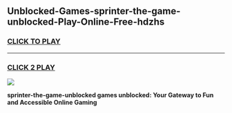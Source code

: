 
## Unblocked-Games-sprinter-the-game-unblocked-Play-Online-Free-hdzhs
<h3>
<a href="https://premium76.site?title=sprinter-the-game-unblocked&ref=26A">CLICK TO PLAY</a></h3>
<hr>

<h3>
<a href="https://premium76.site?title=sprinter-the-game-unblocked&ref=26A">CLICK 2 PLAY</a>
  
</h3>

<a href="https://premium76.site?title=sprinter-the-game-unblocked&ref=26A"><img src="https://clearcache.store/games.png"></a>


**sprinter-the-game-unblocked games unblocked: Your Gateway to Fun and Accessible Online Gaming**
